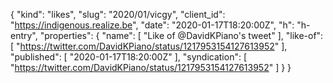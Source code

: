 {
  "kind": "likes",
  "slug": "2020/01/vicgy",
  "client_id": "https://indigenous.realize.be",
  "date": "2020-01-17T18:20:00Z",
  "h": "h-entry",
  "properties": {
    "name": [
      "Like of @DavidKPiano's tweet"
    ],
    "like-of": [
      "https://twitter.com/DavidKPiano/status/1217953154127613952"
    ],
    "published": [
      "2020-01-17T18:20:00Z"
    ],
    "syndication": [
      "https://twitter.com/DavidKPiano/status/1217953154127613952"
    ]
  }
}
